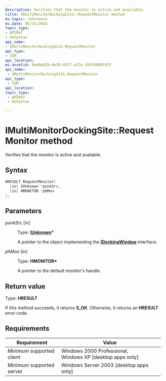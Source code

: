 ```yaml
---
Description: Verifies that the monitor is active and available.
title: IMultiMonitorDockingSite::RequestMonitor method
ms.topic: reference
ms.date: 05/31/2018
topic_type: 
- APIRef
- kbSyntax
api_name: 
- IMultiMonitorDockingSite.RequestMonitor
api_type: 
- COM
api_location: 
ms.assetid: 9aa6eb20-de39-41f7-a17e-183f4088f972
api_name: 
 - IMultiMonitorDockingSite.RequestMonitor
api_type: 
 - COM
api_location: 
topic_type: 
 - APIRef
 - kbSyntax

---
```


# IMultiMonitorDockingSite::RequestMonitor method

Verifies that the monitor is active and available.

## Syntax


```C++
HRESULT RequestMonitor(
  [in] IUnknown *punkSrc,
  [in] HMONITOR *phMon
);
```



## Parameters

<dl> <dt>

*punkSrc* \[in\]
</dt> <dd>

Type: **[**IUnknown**](/windows/win32/api/unknwn/nn-unknwn-iunknown)\***

A pointer to the object implementing the [**IDockingWindow**](/windows/desktop/api/shobjidl_core/nn-shobjidl_core-idockingwindow) interface.

</dd> <dt>

*phMon* \[in\]
</dt> <dd>

Type: **HMONITOR\***

A pointer to the default monitor's handle.

</dd> </dl>

## Return value

Type: **HRESULT**

If this method succeeds, it returns **S\_OK**. Otherwise, it returns an **HRESULT** error code.

## Requirements



| Requirement | Value |
|-------------------------------------|------------------------------------------------------------------------|
| Minimum supported client<br/> | Windows 2000 Professional, Windows XP \[desktop apps only\]<br/> |
| Minimum supported server<br/> | Windows Server 2003 \[desktop apps only\]<br/>                   |



 

 
